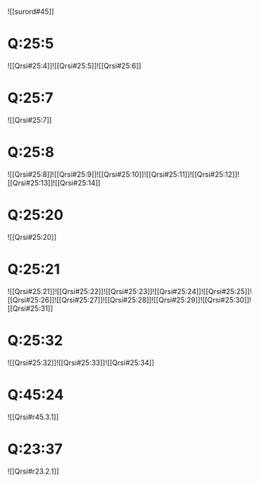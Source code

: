 
![[surord#45]]
# Q:25:5
![[Qrsi#25:4]]![[Qrsi#25:5]]![[Qrsi#25:6]]
# Q:25:7
![[Qrsi#25:7]]
# Q:25:8
![[Qrsi#25:8]]![[Qrsi#25:9]]![[Qrsi#25:10]]![[Qrsi#25:11]]![[Qrsi#25:12]]![[Qrsi#25:13]]![[Qrsi#25:14]]

# Q:25:20
![[Qrsi#25:20]]


# Q:25:21
![[Qrsi#25:21]]![[Qrsi#25:22]]![[Qrsi#25:23]]![[Qrsi#25:24]]![[Qrsi#25:25]]![[Qrsi#25:26]]![[Qrsi#25:27]]![[Qrsi#25:28]]![[Qrsi#25:29]]![[Qrsi#25:30]]![[Qrsi#25:31]]
# Q:25:32
![[Qrsi#25:32]]![[Qrsi#25:33]]![[Qrsi#25:34]]
# Q:45:24
![[Qrsi#r45.3.1]]

# Q:23:37

![[Qrsi#r23.2.1]]